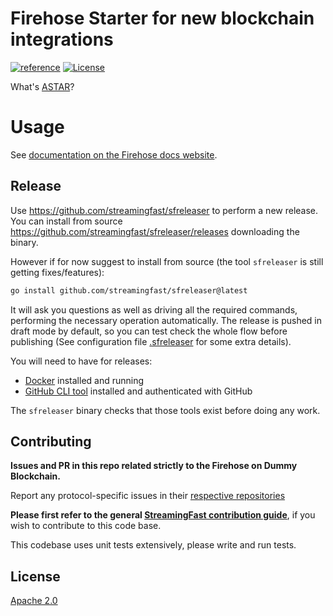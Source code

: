 # Firehose Starter for new blockchain integrations
[![reference](https://img.shields.io/badge/godoc-reference-5272B4.svg?style=flat-square)](https://pkg.go.dev/github.com/streamingfast/firehose-astar)
[![License](https://img.shields.io/badge/License-Apache%202.0-blue.svg)](https://opensource.org/licenses/Apache-2.0)

What's [ASTAR](https://en.wikipedia.org/wiki/Astar_Corporation)?

# Usage

See [documentation on the Firehose docs website](https://firehose.streamingfast.io/integrate-new-chains/firehose-starter).

## Release

Use https://github.com/streamingfast/sfreleaser to perform a new release. You can install from source https://github.com/streamingfast/sfreleaser/releases downloading the binary.

However if for now suggest to install from source (the tool `sfreleaser` is still getting fixes/features):

```bash
go install github.com/streamingfast/sfreleaser@latest
```

It will ask you questions as well as driving all the required commands, performing the necessary operation automatically. The release is pushed in draft mode by default, so you can test check the whole flow before publishing (See configuration file [.sfreleaser](./.sfreleaser) for some extra details).

You will need to have for releases:
- [Docker](https://docs.docker.com/get-docker/) installed and running
- [GitHub CLI tool](https://cli.github.com/) installed and authenticated with GitHub

The `sfreleaser` binary checks that those tools exist before doing any work.

## Contributing

**Issues and PR in this repo related strictly to the Firehose on Dummy Blockchain.**

Report any protocol-specific issues in their
[respective repositories](https://github.com/streamingfast/streamingfast#protocols)

**Please first refer to the general
[StreamingFast contribution guide](https://github.com/streamingfast/streamingfast/blob/master/CONTRIBUTING.md)**,
if you wish to contribute to this code base.

This codebase uses unit tests extensively, please write and run tests.

## License

[Apache 2.0](LICENSE)
